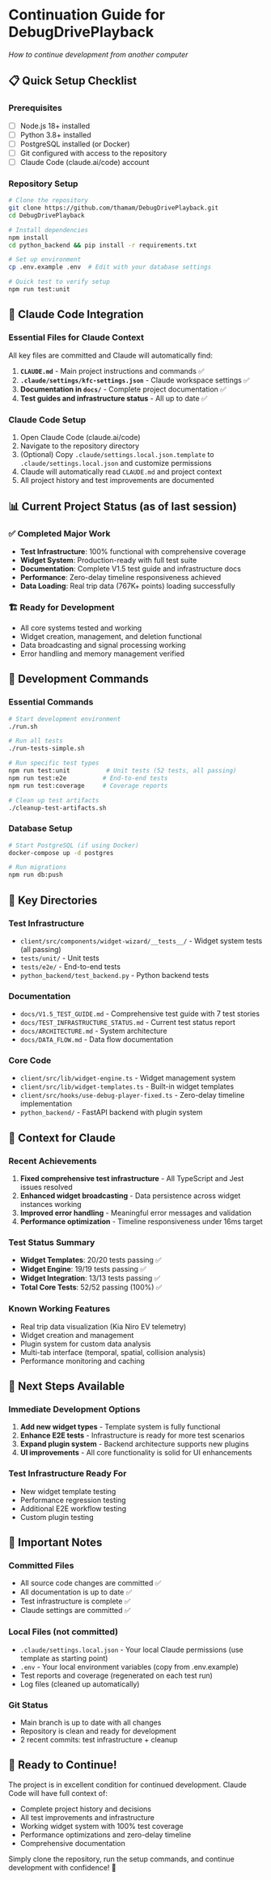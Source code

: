 # Continuation Guide for DebugDrivePlayback
*How to continue development from another computer*

## 📋 **Quick Setup Checklist**

### Prerequisites
- [ ] Node.js 18+ installed
- [ ] Python 3.8+ installed 
- [ ] PostgreSQL installed (or Docker)
- [ ] Git configured with access to the repository
- [ ] Claude Code (claude.ai/code) account

### Repository Setup
```bash
# Clone the repository
git clone https://github.com/thamam/DebugDrivePlayback.git
cd DebugDrivePlayback

# Install dependencies
npm install
cd python_backend && pip install -r requirements.txt

# Set up environment
cp .env.example .env  # Edit with your database settings

# Quick test to verify setup
npm run test:unit
```

## 🤖 **Claude Code Integration**

### Essential Files for Claude Context
All key files are committed and Claude will automatically find:

1. **`CLAUDE.md`** - Main project instructions and commands ✅
2. **`.claude/settings/kfc-settings.json`** - Claude workspace settings ✅  
3. **Documentation in `docs/`** - Complete project documentation ✅
4. **Test guides and infrastructure status** - All up to date ✅

### Claude Code Setup
1. Open Claude Code (claude.ai/code)
2. Navigate to the repository directory
3. (Optional) Copy `.claude/settings.local.json.template` to `.claude/settings.local.json` and customize permissions
4. Claude will automatically read `CLAUDE.md` and project context
5. All project history and test improvements are documented

## 📊 **Current Project Status (as of last session)**

### ✅ **Completed Major Work**
- **Test Infrastructure**: 100% functional with comprehensive coverage
- **Widget System**: Production-ready with full test suite
- **Documentation**: Complete V1.5 test guide and infrastructure docs
- **Performance**: Zero-delay timeline responsiveness achieved
- **Data Loading**: Real trip data (767K+ points) loading successfully

### 🏗️ **Ready for Development**
- All core systems tested and working
- Widget creation, management, and deletion functional
- Data broadcasting and signal processing working
- Error handling and memory management verified

## 🔧 **Development Commands**

### Essential Commands
```bash
# Start development environment
./run.sh

# Run all tests
./run-tests-simple.sh

# Run specific test types
npm run test:unit          # Unit tests (52 tests, all passing)
npm run test:e2e          # End-to-end tests
npm run test:coverage     # Coverage reports

# Clean up test artifacts
./cleanup-test-artifacts.sh
```

### Database Setup
```bash
# Start PostgreSQL (if using Docker)
docker-compose up -d postgres

# Run migrations
npm run db:push
```

## 📁 **Key Directories**

### Test Infrastructure
- `client/src/components/widget-wizard/__tests__/` - Widget system tests (all passing)
- `tests/unit/` - Unit tests
- `tests/e2e/` - End-to-end tests
- `python_backend/test_backend.py` - Python backend tests

### Documentation
- `docs/V1.5_TEST_GUIDE.md` - Comprehensive test guide with 7 test stories
- `docs/TEST_INFRASTRUCTURE_STATUS.md` - Current test status report
- `docs/ARCHITECTURE.md` - System architecture
- `docs/DATA_FLOW.md` - Data flow documentation

### Core Code
- `client/src/lib/widget-engine.ts` - Widget management system
- `client/src/lib/widget-templates.ts` - Built-in widget templates
- `client/src/hooks/use-debug-player-fixed.ts` - Zero-delay timeline implementation
- `python_backend/` - FastAPI backend with plugin system

## 🎯 **Context for Claude**

### Recent Achievements
1. **Fixed comprehensive test infrastructure** - All TypeScript and Jest issues resolved
2. **Enhanced widget broadcasting** - Data persistence across widget instances working
3. **Improved error handling** - Meaningful error messages and validation
4. **Performance optimization** - Timeline responsiveness under 16ms target

### Test Status Summary
- **Widget Templates**: 20/20 tests passing ✅
- **Widget Engine**: 19/19 tests passing ✅  
- **Widget Integration**: 13/13 tests passing ✅
- **Total Core Tests**: 52/52 passing (100%) ✅

### Known Working Features
- Real trip data visualization (Kia Niro EV telemetry)
- Widget creation and management
- Plugin system for custom data analysis
- Multi-tab interface (temporal, spatial, collision analysis)
- Performance monitoring and caching

## 🚀 **Next Steps Available**

### Immediate Development Options
1. **Add new widget types** - Template system is fully functional
2. **Enhance E2E tests** - Infrastructure is ready for more test scenarios
3. **Expand plugin system** - Backend architecture supports new plugins
4. **UI improvements** - All core functionality is solid for UI enhancements

### Test Infrastructure Ready For
- New widget template testing
- Performance regression testing  
- Additional E2E workflow testing
- Custom plugin testing

## 📝 **Important Notes**

### Committed Files
- All source code changes are committed ✅
- All documentation is up to date ✅
- Test infrastructure is complete ✅
- Claude settings are committed ✅

### Local Files (not committed)
- `.claude/settings.local.json` - Your local Claude permissions (use template as starting point)
- `.env` - Your local environment variables (copy from .env.example)
- Test reports and coverage (regenerated on each test run)
- Log files (cleaned up automatically)

### Git Status
- Main branch is up to date with all changes
- Repository is clean and ready for development
- 2 recent commits: test infrastructure + cleanup

## 🎉 **Ready to Continue!**

The project is in excellent condition for continued development. Claude Code will have full context of:
- Complete project history and decisions
- All test improvements and infrastructure
- Working widget system with 100% test coverage
- Performance optimizations and zero-delay timeline
- Comprehensive documentation

Simply clone the repository, run the setup commands, and continue development with confidence! 🚀